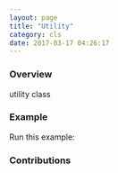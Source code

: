 ```yaml
---
layout: page
title: "Utility"
category: cls
date: 2017-03-17 04:26:17
---
```


### Overview
utility class 

### Example
Run this example:


### Contributions


